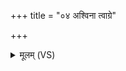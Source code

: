 +++
title = "०४ अश्विना त्वाग्रे"

+++
<details><summary>मूलम् (VS)</summary>

अ॒श्विना॒ त्वाग्रे॑ मि॒त्रावरु॑णो॒भा विश्वे दे॒वा म॒रुत॒स्त्वा ह्व॑यन्तु।  
अधा॒ मनो॑ वसु॒देया॑य कृणुष्व॒ ततो॑ न उ॒ग्रो वि भ॑जा॒ वसू॑नि ॥
</details>